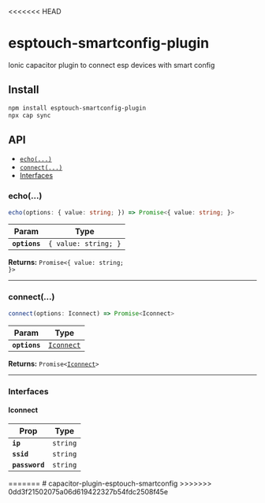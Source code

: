 <<<<<<< HEAD
# esptouch-smartconfig-plugin

Ionic capacitor plugin to connect esp devices with smart config

## Install

```bash
npm install esptouch-smartconfig-plugin
npx cap sync
```

## API

<docgen-index>

* [`echo(...)`](#echo)
* [`connect(...)`](#connect)
* [Interfaces](#interfaces)

</docgen-index>

<docgen-api>
<!--Update the source file JSDoc comments and rerun docgen to update the docs below-->

### echo(...)

```typescript
echo(options: { value: string; }) => Promise<{ value: string; }>
```

| Param         | Type                            |
| ------------- | ------------------------------- |
| **`options`** | <code>{ value: string; }</code> |

**Returns:** <code>Promise&lt;{ value: string; }&gt;</code>

--------------------


### connect(...)

```typescript
connect(options: Iconnect) => Promise<Iconnect>
```

| Param         | Type                                          |
| ------------- | --------------------------------------------- |
| **`options`** | <code><a href="#iconnect">Iconnect</a></code> |

**Returns:** <code>Promise&lt;<a href="#iconnect">Iconnect</a>&gt;</code>

--------------------


### Interfaces


#### Iconnect

| Prop           | Type                |
| -------------- | ------------------- |
| **`ip`**       | <code>string</code> |
| **`ssid`**     | <code>string</code> |
| **`password`** | <code>string</code> |

</docgen-api>
=======
# capacitor-plugin-esptouch-smartconfig
>>>>>>> 0dd3f21502075a06d619422327b54fdc2508f45e
